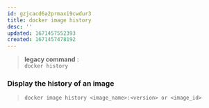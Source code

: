 ```yaml
---
id: gzjcacd6a2prmaxi9cwdur3
title: docker image history
desc: ''
updated: 1671457552393
created: 1671457478192
---
```


> **legacy command** :  
> `docker history`

### Display the history of an image

> `docker image history <image_name>:<version> or <image_id>`
